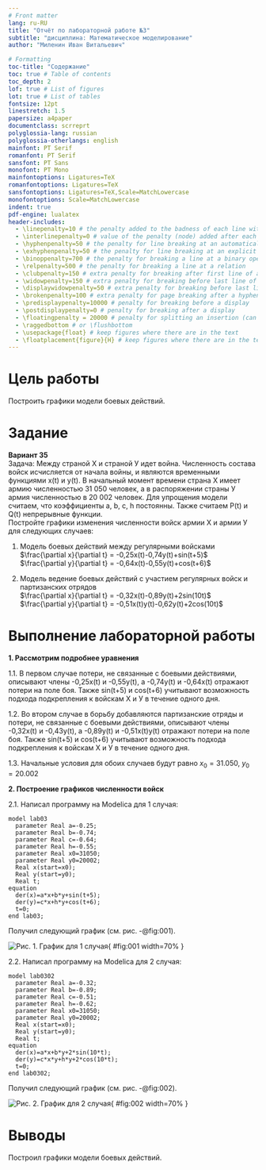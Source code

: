```yaml
---
# Front matter
lang: ru-RU
title: "Отчёт по лабораторной работе №3"
subtitle: "дисциплина: Математическое моделирование"
author: "Миленин Иван Витальевич"

# Formatting
toc-title: "Содержание"
toc: true # Table of contents
toc_depth: 2
lof: true # List of figures
lot: true # List of tables
fontsize: 12pt
linestretch: 1.5
papersize: a4paper
documentclass: scrreprt
polyglossia-lang: russian
polyglossia-otherlangs: english
mainfont: PT Serif
romanfont: PT Serif
sansfont: PT Sans
monofont: PT Mono
mainfontoptions: Ligatures=TeX
romanfontoptions: Ligatures=TeX
sansfontoptions: Ligatures=TeX,Scale=MatchLowercase
monofontoptions: Scale=MatchLowercase
indent: true
pdf-engine: lualatex
header-includes:
  - \linepenalty=10 # the penalty added to the badness of each line within a paragraph (no associated penalty node) Increasing the value makes tex try to have fewer lines in the paragraph.
  - \interlinepenalty=0 # value of the penalty (node) added after each line of a paragraph.
  - \hyphenpenalty=50 # the penalty for line breaking at an automatically inserted hyphen
  - \exhyphenpenalty=50 # the penalty for line breaking at an explicit hyphen
  - \binoppenalty=700 # the penalty for breaking a line at a binary operator
  - \relpenalty=500 # the penalty for breaking a line at a relation
  - \clubpenalty=150 # extra penalty for breaking after first line of a paragraph
  - \widowpenalty=150 # extra penalty for breaking before last line of a paragraph
  - \displaywidowpenalty=50 # extra penalty for breaking before last line before a display math
  - \brokenpenalty=100 # extra penalty for page breaking after a hyphenated line
  - \predisplaypenalty=10000 # penalty for breaking before a display
  - \postdisplaypenalty=0 # penalty for breaking after a display
  - \floatingpenalty = 20000 # penalty for splitting an insertion (can only be split footnote in standard LaTeX)
  - \raggedbottom # or \flushbottom
  - \usepackage{float} # keep figures where there are in the text
  - \floatplacement{figure}{H} # keep figures where there are in the text
---
```


# Цель работы

Построить графики модели боевых действий.

# Задание

**Вариант 35**  
  Задача: Между страной Х и страной У идет война. Численность состава войск
исчисляется от начала войны, и являются временными функциями
x(t) и y(t). В начальный момент времени страна Х имеет армию численностью 31 050 человек, а
в распоряжении страны У армия численностью в 20 002 человек. Для упрощения
модели считаем, что коэффициенты a, b, c, h постоянны. Также считаем
P(t) и Q(t) непрерывные функции.  
  Постройте графики изменения численности войск армии Х и армии У для
следующих случаев:

1. Модель боевых действий между регулярными войсками  
  $\frac{\partial x}{\partial t} = -0,25x(t)-0,74y(t)+sin(t+5)$  
  $\frac{\partial y}{\partial t} = -0,64x(t)-0,55y(t)+cos(t+6)$

2. Модель ведение боевых действий с участием регулярных войск и
партизанских отрядов  
  $\frac{\partial x}{\partial t} = -0,32x(t)-0,89y(t)+2sin(10t)$  
  $\frac{\partial y}{\partial t} = -0,51x(t)y(t)-0,62y(t)+2cos(10t)$

# Выполнение лабораторной работы

**1. Рассмотрим подробнее уравнения**

1.1. В первом случае потери, не связанные с боевыми действиями, описывают члены -0,25x(t) и -0,55y(t), а
-0,74y(t) и -0,64x(t) отражают потери на поле боя. Также sin(t+5) и cos(t+6) учитывают 
возможность подхода подкрепления к войскам Х и У в течение одного дня.

1.2. Во втором случае в борьбу добавляются партизанские отряды и потери, не связанные с боевыми действиями, описывают члены -0,32x(t) и -0,43y(t), а
-0,89y(t) и -0,51x(t)y(t) отражают потери на поле боя. Также sin(t+5) и cos(t+6) учитывают 
возможность подхода подкрепления к войскам Х и У в течение одного дня.  
  
1.3. Начальные условия для обоих случаев будут равно $x_{0}=31.050$, $y_{0}=20.002$

**2. Построение графиков численности войск**

2.1. Написал программу на Modelica для 1 случая:
```
model lab03
  parameter Real a=-0.25;
  parameter Real b=-0.74;  
  parameter Real c=-0.64;
  parameter Real h=-0.55;
  parameter Real x0=31050;
  parameter Real y0=20002;
  Real x(start=x0);
  Real y(start=y0);
  Real t;
equation
  der(x)=a*x+b*y+sin(t+5);
  der(y)=c*x+h*y+cos(t+6);
  t=0;
end lab03;

```
Получил следующий график (см. рис. -@fig:001).

![Рис. 1. График для 1 случая](image/1.png){ #fig:001 width=70% }

2.2. Написал программу на Modelica для 2 случая:
```
model lab0302
  parameter Real a=-0.32;
  parameter Real b=-0.89;  
  parameter Real c=-0.51;
  parameter Real h=-0.62;
  parameter Real x0=31050;
  parameter Real y0=20002;
  Real x(start=x0);
  Real y(start=y0);
  Real t;
equation
  der(x)=a*x+b*y+2*sin(10*t);
  der(y)=c*x*y+h*y+2*cos(10*t);
  t=0;
end lab0302;
```
Получил следующий график (см. рис. -@fig:002).

![Рис. 2. График для 2 случая](image/2.png){ #fig:002 width=70% }

# Выводы

Построил графики модели боевых действий.
